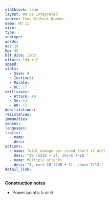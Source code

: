 ```yaml
---
statblock: true
layout: WN 5e Integrated
source: Foes Without Number
name: HD 11
size: 
type: 
subtype: 
words: 
ac: 18
hp: 49
hit_dice: 11d8
effort: 1d4 + 2
speed: 
stats:
  - Save: 9
  - Instinct: 
  - Morale:
  - DC: 17
skillsaves:
  - Attack: +9
  - 5e: +4
  - WN: +2
debilitations: 
resistances:
immunities:
senses:
languages: 
traits:
  - name: 
    desc: 
actions:
  - name: Total damage per round (half if AoE)
    desc: "30 (5d10 + 3), shock 7/18."
  - name: Multiple attacks
    desc: "3, each 10 (2d8 + 1), shock 7/13."
detail_link: 
---
```


**Construction notes**
- Power points: 5 or 6
